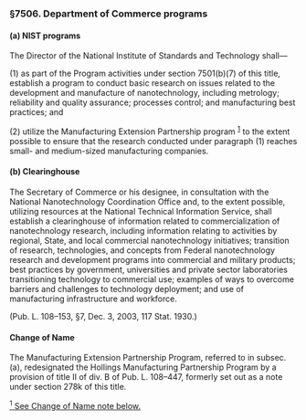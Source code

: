 ### §7506. Department of Commerce programs ###

#### (a) NIST programs ####

The Director of the National Institute of Standards and Technology shall—

(1) as part of the Program activities under section 7501(b)(7) of this title, establish a program to conduct basic research on issues related to the development and manufacture of nanotechnology, including metrology; reliability and quality assurance; processes control; and manufacturing best practices; and

(2) utilize the Manufacturing Extension Partnership program <sup><a href="#7506_1_target" name="7506_1">1</a></sup> to the extent possible to ensure that the research conducted under paragraph (1) reaches small- and medium-sized manufacturing companies.

#### (b) Clearinghouse ####

The Secretary of Commerce or his designee, in consultation with the National Nanotechnology Coordination Office and, to the extent possible, utilizing resources at the National Technical Information Service, shall establish a clearinghouse of information related to commercialization of nanotechnology research, including information relating to activities by regional, State, and local commercial nanotechnology initiatives; transition of research, technologies, and concepts from Federal nanotechnology research and development programs into commercial and military products; best practices by government, universities and private sector laboratories transitioning technology to commercial use; examples of ways to overcome barriers and challenges to technology deployment; and use of manufacturing infrastructure and workforce.

(Pub. L. 108–153, §7, Dec. 3, 2003, 117 Stat. 1930.)

#### Change of Name ####

The Manufacturing Extension Partnership Program, referred to in subsec. (a), redesignated the Hollings Manufacturing Partnership Program by a provision of title II of div. B of Pub. L. 108–447, formerly set out as a note under section 278k of this title.

[<sup>1</sup> See Change of Name note below.](#7506_1)
